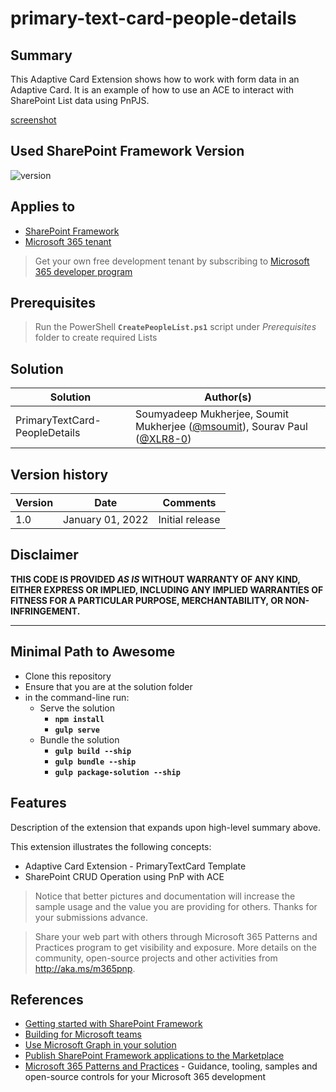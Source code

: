 # primary-text-card-people-details

## Summary

This Adaptive Card Extension shows how to work with form data in an Adaptive Card. It is an example of how to use an ACE to interact with SharePoint List data using PnPJS.

[screenshot](assets/PrimaryTextCard-PeopleDetails-Demo.gif)

## Used SharePoint Framework Version

![version](https://img.shields.io/badge/version-1.13.1-green.svg)

## Applies to

- [SharePoint Framework](https://aka.ms/spfx)
- [Microsoft 365 tenant](https://docs.microsoft.com/en-us/sharepoint/dev/spfx/set-up-your-developer-tenant)

> Get your own free development tenant by subscribing to [Microsoft 365 developer program](http://aka.ms/o365devprogram)

## Prerequisites
> Run the PowerShell **`CreatePeopleList.ps1`** script under *Prerequisites* folder to create required Lists

## Solution

Solution|Author(s)
--------|---------
PrimaryTextCard-PeopleDetails | Soumyadeep Mukherjee, Soumit Mukherjee ([@msoumit](https://github.com/msoumit)), Sourav Paul ([@XLR8-0](https://github.com/XLR8-0))

## Version history

Version|Date|Comments
-------|----|--------
1.0|January 01, 2022|Initial release

## Disclaimer

**THIS CODE IS PROVIDED *AS IS* WITHOUT WARRANTY OF ANY KIND, EITHER EXPRESS OR IMPLIED, INCLUDING ANY IMPLIED WARRANTIES OF FITNESS FOR A PARTICULAR PURPOSE, MERCHANTABILITY, OR NON-INFRINGEMENT.**

---

## Minimal Path to Awesome

- Clone this repository
- Ensure that you are at the solution folder
- in the command-line run:
  * Serve the solution
    - **`npm install`**
    - **`gulp serve`**
  * Bundle the solution
    - **`gulp build --ship`**
    - **`gulp bundle --ship`**
    - **`gulp package-solution --ship`**


## Features

Description of the extension that expands upon high-level summary above.

This extension illustrates the following concepts:

- Adaptive Card Extension - PrimaryTextCard Template 
- SharePoint CRUD Operation using PnP with ACE

> Notice that better pictures and documentation will increase the sample usage and the value you are providing for others. Thanks for your submissions advance.

> Share your web part with others through Microsoft 365 Patterns and Practices program to get visibility and exposure. More details on the community, open-source projects and other activities from http://aka.ms/m365pnp.

## References

- [Getting started with SharePoint Framework](https://docs.microsoft.com/en-us/sharepoint/dev/spfx/set-up-your-developer-tenant)
- [Building for Microsoft teams](https://docs.microsoft.com/en-us/sharepoint/dev/spfx/build-for-teams-overview)
- [Use Microsoft Graph in your solution](https://docs.microsoft.com/en-us/sharepoint/dev/spfx/web-parts/get-started/using-microsoft-graph-apis)
- [Publish SharePoint Framework applications to the Marketplace](https://docs.microsoft.com/en-us/sharepoint/dev/spfx/publish-to-marketplace-overview)
- [Microsoft 365 Patterns and Practices](https://aka.ms/m365pnp) - Guidance, tooling, samples and open-source controls for your Microsoft 365 development